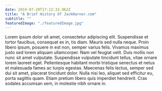 ```yaml
---
date: 2019-07-20T17:12:33.962Z
title: "A Brief History Of JackHarner.com" 
subtitle: ""
featuredImage: "./featuredImage.jpg"
---
```

Lorem ipsum dolor sit amet, consectetur adipiscing elit. Suspendisse et tortor faucibus, consequat ex in, tis diam. Mauris sed nulla neque. Proin libero ipsum, posuere in est non, semper varius felis. Vivamus maximus justo sed lorem aliquam ullamcorper. Nam vel feugiat velit. Duis mollis non nunc sit amet vulputate. Suspendisse vulputate tincidunt tellus, vitae ornare lorem laoreet eget. Pellentesque habitant morbi tristique senectus et netus et malesuada fames ac turpis egestas. Maecenas felis lectus, semper sed dui sit amet, placerat tincidunt dolor. Nulla nisi leo, aliquet sed efficitur eu, porta sagittis quam. Etiam pretium libero quis imperdiet hendrerit. Cras sodales accumsan sem, in molestie nibh ornare in.  